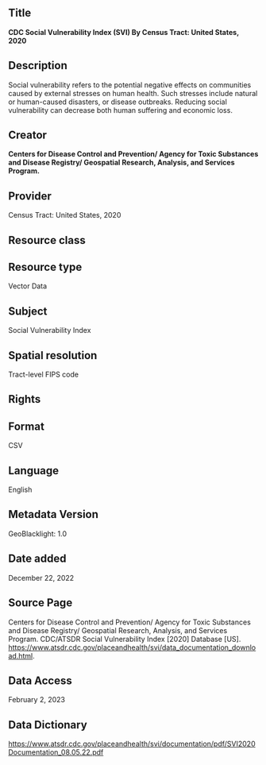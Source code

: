 ## Title

**CDC Social Vulnerability Index (SVI) By Census Tract: United States, 2020**

## Description
Social vulnerability refers to the potential negative effects on communities caused by external stresses on human health. Such stresses include natural or human-caused disasters, or disease outbreaks. Reducing social vulnerability can decrease both human suffering and economic loss.

## Creator

**Centers for Disease Control and Prevention/ Agency for Toxic Substances and Disease Registry/ Geospatial Research, Analysis, and Services Program.**

## Provider
Census Tract: United States, 2020

## Resource class

## Resource type 
Vector Data

## Subject
Social Vulnerability Index

## Spatial resolution
Tract-level FIPS code 

## Rights

## Format
CSV

## Language
English

## Metadata Version
GeoBlacklight: 1.0

## Date added
December 22, 2022

## Source Page
Centers for Disease Control and Prevention/ Agency for Toxic Substances and Disease Registry/ Geospatial Research, Analysis, and Services Program. CDC/ATSDR Social Vulnerability Index [2020] Database [US]. https://www.atsdr.cdc.gov/placeandhealth/svi/data_documentation_download.html.

## Data Access
February 2, 2023

## Data Dictionary
https://www.atsdr.cdc.gov/placeandhealth/svi/documentation/pdf/SVI2020Documentation_08.05.22.pdf
